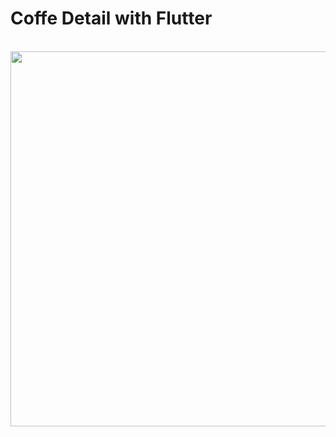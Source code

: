 # Coffe Detail with Flutter
<br>
<img src=https://github.com/mesubasi/Coffee_Detail_with_Flutter/assets/88106043/44489cbe-a28f-4e90-b6c8-e30fffcf6eb5 height=600 />
